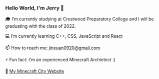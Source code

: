 ### Hello World, I'm Jerry 👋

:mortar_board: I’m currently studying at Crestwood Preparatory College and I will be graduating with the class of 2022.

:computer: I’m currently learning C++, CSS, JavaScript and React

📫 How to reach me: jinxuan0920@gmail.com

⚡ Fun fact: I'm an experienced Minecraft Archietect :)

:city_sunrise: [My Minecraft City Website](https://bay-city.vercel.app/)

<!--
**JerryZhang0920/JerryZhang0920** is a ✨ _special_ ✨ repository because its `README.md` (this file) appears on your GitHub profile.

